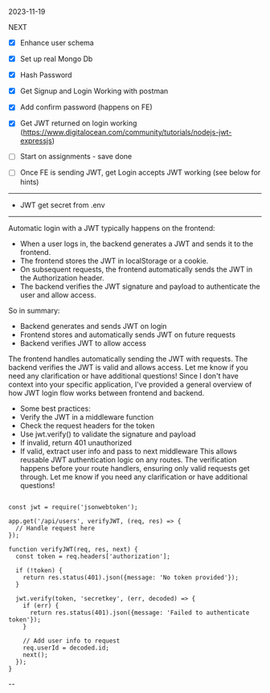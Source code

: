 2023-11-19

NEXT

- [x] Enhance user schema
- [x] Set up real Mongo Db
- [x] Hash Password
- [x] Get Signup and Login Working with postman
- [x] Add confirm password (happens on FE)
- [x] Get JWT returned on login working (https://www.digitalocean.com/community/tutorials/nodejs-jwt-expressjs)
- [ ] Start on assignments - save done

- [ ] Once FE is sending JWT, get Login accepts JWT working (see below for hints)

---
- JWT get secret from .env

---

Automatic login with a JWT typically happens on the frontend:

- When a user logs in, the backend generates a JWT and sends it to the frontend.
- The frontend stores the JWT in localStorage or a cookie.
- On subsequent requests, the frontend automatically sends the JWT in the Authorization header.
- The backend verifies the JWT signature and payload to authenticate the user and allow access.

So in summary:

- Backend generates and sends JWT on login
- Frontend stores and automatically sends JWT on future requests
- Backend verifies JWT to allow access

The frontend handles automatically sending the JWT with requests. The backend verifies the JWT is valid and allows access.
Let me know if you need any clarification or have additional questions! Since I don't have context into your specific application, I've provided a general overview of how JWT login flow works between frontend and backend.

- Some best practices:
- Verify the JWT in a middleware function
- Check the request headers for the token
- Use jwt.verify() to validate the signature and payload
- If invalid, return 401 unauthorized
- If valid, extract user info and pass to next middleware
  This allows reusable JWT authentication logic on any routes. The verification happens before your route handlers, ensuring only valid requests get through.
  Let me know if you need any clarification or have additional questions!

```// Express route handler example

const jwt = require('jsonwebtoken');

app.get('/api/users', verifyJWT, (req, res) => {
  // Handle request here
});

function verifyJWT(req, res, next) {
  const token = req.headers['authorization'];

  if (!token) {
    return res.status(401).json({message: 'No token provided'});
  }

  jwt.verify(token, 'secretkey', (err, decoded) => {
    if (err) {
      return res.status(401).json({message: 'Failed to authenticate token'});
    }

    // Add user info to request
    req.userId = decoded.id;
    next();
  });
}
```

--

